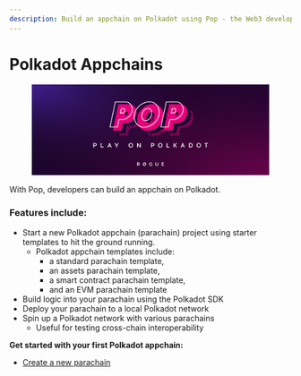 ```yaml
---
description: Build an appchain on Polkadot using Pop - the Web3 development platform.
---
```


# Polkadot Appchains

<figure><img src=".gitbook/assets/image.png" alt=""><figcaption></figcaption></figure>

With Pop, developers can build an appchain on Polkadot.

### Features include:

* Start a new Polkadot appchain (parachain) project using starter templates to hit the ground running.
  * Polkadot appchain templates include:&#x20;
    * a standard parachain template,&#x20;
    * an assets parachain template,&#x20;
    * a smart contract parachain template,&#x20;
    * and an EVM parachain template
* Build logic into your parachain using the Polkadot SDK&#x20;
* Deploy your parachain to a local Polkadot network
* Spin up a Polkadot network with various parachains
  * Useful for testing cross-chain interoperability

**Get started with your first Polkadot appchain:**

* [Create a new parachain](polkadot-appchains/create-a-new-parachain/)
